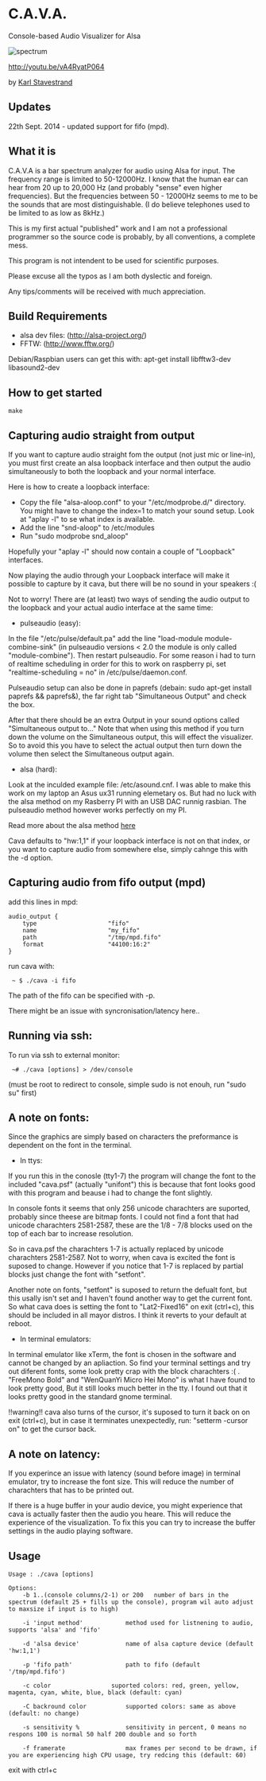 C.A.V.A.
=========
Console-based Audio Visualizer for Alsa

![spectrum](http://stavestrand.no/cava5.gif "spectrum")

http://youtu.be/vA4RyatP064

by [Karl Stavestrand](mailto:karl@stavestrand.no )


Updates
----------
22th Sept. 2014 - updated support for fifo (mpd).

What it is
----------
C.A.V.A is a bar spectrum analyzer for audio using Alsa for input. The frequency range is limited to 50-12000Hz. I know that the human ear can hear from 20 up to 20,000 Hz (and probably "sense" even higher frequencies). But the frequencies between 50 - 12000Hz seems to me to be the sounds that are most distinguishable. (I do believe telephones used to be limited to as low as 8kHz.)

This is my first actual "published" work and I am not a professional programmer so the source code is probably, by all conventions, a complete mess.

This program is not intendent to be used for scientific purposes.

Please excuse all the typos as I am both dyslectic and foreign. 

Any tips/comments will be received with much appreciation.


Build Requirements
------------------
* alsa dev files: (http://alsa-project.org/)
* FFTW: (http://www.fftw.org/)

Debian/Raspbian users can get this with:
apt-get install libfftw3-dev libasound2-dev



How to get started
-------------

```
make
```




Capturing audio straight from output
-------------

If you want to capture audio straight fom the output (not just mic or line-in), you must first create an alsa loopback interface and then output the audio simultaneously to both the loopback and your normal interface.

Here is how to create a loopback interface:

- Copy the file "alsa-aloop.conf" to your  "/etc/modprobe.d/" directory. You might have to change the index=1 to match your sound setup. Look at "aplay -l" to se what index is available.
- Add the line "snd-aloop" to /etc/modules
- Run "sudo modprobe snd_aloop"

Hopefully your "aplay -l" should now contain a couple of "Loopback" interfaces. 

Now playing the audio through your Loopback interface will make it possible to capture by it cava, but there will be no sound in your speakers :(

Not to worry! There are (at least) two ways of sending the audio output to the loopback and your actual audio interface at the same time:

- pulseaudio (easy):

In the file "/etc/pulse/default.pa" add the line  "load-module module-combine-sink" (in pulseaudio versions < 2.0 the module is only called "module-combine"). Then restart pulseaudio. For some reason i had to turn of realtime scheduling in order for this to work on raspberry pi, set "realtime-scheduling = no" in /etc/pulse/daemon.conf.


Pulseaudio setup can also be done in paprefs (debain: sudo apt-get install paprefs && paprefs&), the far right tab "Simultaneous Output" and check the box.

After that there should be an extra Output in your sound options called "Simultaneous output to..." Note that when using this method if you turn down the volume on the Simultaneous output, this will effect the visualizer. So to avoid this you have to select the actual output then turn down the volume then select the Simultaneous output again.

- alsa (hard):

Look at the inculded example file: /etc/asound.cnf. I was able to make this work on my laptop an Asus ux31 running elemetary os. But had no luck with the alsa method on my Rasberry PI with an USB DAC runnig rasbian. The pulseaudio method however works perfectly on my PI.

Read more about the alsa method [here](http://stackoverflow.com/questions/12984089/capture-playback-on-play-only-sound-card-with-alsa)


Cava defaults to "hw:1,1" if your loopback interface is not on that index, or you want to capture audio from somewhere else, simply cahnge this with the -d option.


Capturing audio from fifo output (mpd)
-------------
add this lines in mpd:

```
audio_output {
    type                    "fifo"
    name                    "my_fifo"
    path                    "/tmp/mpd.fifo"
    format                  "44100:16:2"
}
```

run cava with:
```
 ~ $ ./cava -i fifo
```

The path of the fifo can be specified with -p.

There might be an issue with syncronisation/latency here..

Running via ssh:
--------------------
To run via ssh to external monitor: 
```
 ~# ./cava [options] > /dev/console
```
(must be root to redirect to console, simple sudo is not enouh, run "sudo su" first)



A note on fonts:
--------------------
Since the graphics are simply based on characters the preformance is dependent on the font in the terminal.

- In ttys:

If you run this in the conosle (tty1-7) the program will change the font to the included "cava.psf" (actually "unifont") this is because that font looks good with this program and beause i had to change the font slightly.

In console fonts it seems that only 256 unicode charachters are suported, probably since theese are bitmap fonts. I could not find a font that had unicode charachters 2581-2587, these are the 1/8 - 7/8 blocks used on the top of each bar to increase resolution.  

So in cava.psf the charachters 1-7 is actually replaced by unicode charachters 2581-2587. Not to worry, when cava is excited the font is suposed to change. However if you notice that 1-7 is replaced by partial blocks just change the font with "setfont".

Another note on fonts, "setfont" is suposed to return the defualt font, but this usally isn't set and I haven't found another way to get the current font. So what cava does is setting the font to "Lat2-Fixed16" on exit (ctrl+c), this should be included in all mayor distros. I think it reverts to your default at reboot.
 
- In terminal emulators:

In terminal emulator like xTerm, the font is chosen in the software and cannot be changed by an apliaction. So find your terminal settings and try out diferent fonts, some look pretty crap with the block charachters :( . "FreeMono Bold" and "WenQuanYi Micro Hei Mono" is what I have found to look pretty good, But it still looks much better in the tty. I found out that it looks pretty good in the standard gnome terminal.

!!warning!! cava also turns of the cursor, it's suposed to turn it back on on exit (ctrl+c), but in case it terminates unexpectedly, run: "setterm -cursor on" to get the cursor back.



A note on latency:
--------------------
If you experince an issue with latency (sound before image) in terminal emulator, try to increase the font size. This will reduce the number of charachters that has to be printed out.

If there is a huge buffer in your audio device, you might experience that cava is actually faster then the audio you heare. This will reduce the experience of the visualization. To fix this you can try to increase the buffer settings in the audio playing software.

Usage
--------------------
```
Usage : ./cava [options]

Options:
	-b 1..(console columns/2-1) or 200	 number of bars in the spectrum (default 25 + fills up the console), program wil auto adjust to maxsize if input is to high)

	-i 'input method'			 method used for listnening to audio, supports 'alsa' and 'fifo'

	-d 'alsa device'			 name of alsa capture device (default 'hw:1,1')

	-p 'fifo path'				 path to fifo (default '/tmp/mpd.fifo')

	-c color				 suported colors: red, green, yellow, magenta, cyan, white, blue, black (default: cyan)

	-C backround color			 supported colors: same as above (default: no change) 

	-s sensitivity %			 sensitivity in percent, 0 means no respons 100 is normal 50 half 200 double and so forth

	-f framerate 				 max frames per second to be drawn, if you are experiencing high CPU usage, try redcing this (default: 60)
```
exit with ctrl+c
